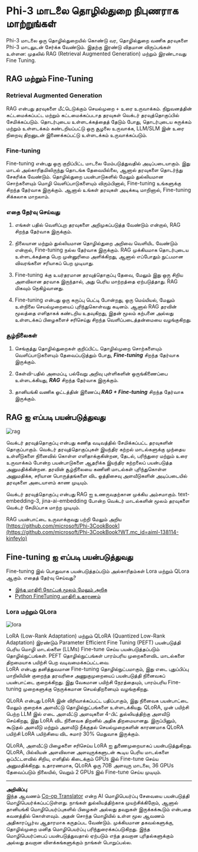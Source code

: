 <!--
CO_OP_TRANSLATOR_METADATA:
{
  "original_hash": "743d7e9cb9c4e8ea642d77bee657a7fa",
  "translation_date": "2025-10-11T11:45:19+00:00",
  "source_file": "md/03.FineTuning/LetPhi3gotoIndustriy.md",
  "language_code": "ta"
}
-->
# **Phi-3 மாடலை தொழில்துறை நிபுணராக மாற்றுங்கள்**

Phi-3 மாடலை ஒரு தொழில்துறையில் கொண்டு வர, தொழில்துறை வணிக தரவுகளை Phi-3 மாடலுடன் சேர்க்க வேண்டும். இதற்கு இரண்டு விதமான விருப்பங்கள் உள்ளன: முதலில் RAG (Retrieval Augmented Generation) மற்றும் இரண்டாவது Fine Tuning.

## **RAG மற்றும் Fine-Tuning**

### **Retrieval Augmented Generation**

RAG என்பது தரவுகளை மீட்டெடுக்கும் செயல்முறை + உரை உருவாக்கம். நிறுவனத்தின் கட்டமைக்கப்பட்ட மற்றும் கட்டமைக்கப்படாத தரவுகள் வெக்டர் தரவுத்தொகுப்பில் சேமிக்கப்படும். தொடர்புடைய உள்ளடக்கத்தைத் தேடும் போது, தொடர்புடைய சுருக்கம் மற்றும் உள்ளடக்கம் கண்டறியப்பட்டு ஒரு சூழலை உருவாக்க, LLM/SLM இன் உரை நிறைவு திறனுடன் இணைக்கப்பட்டு உள்ளடக்கம் உருவாக்கப்படும்.

### **Fine-tuning**

Fine-tuning என்பது ஒரு குறிப்பிட்ட மாடலை மேம்படுத்துவதில் அடிப்படையாகும். இது மாடல் அல்காரிதமிலிருந்து தொடங்க தேவையில்லை, ஆனால் தரவுகளை தொடர்ந்து சேகரிக்க வேண்டும். தொழில்துறை பயன்பாடுகளில் மேலும் துல்லியமான சொற்களையும் மொழி வெளிப்பாடுகளையும் விரும்பினால், Fine-tuning உங்களுக்கு சிறந்த தேர்வாக இருக்கும். ஆனால் உங்கள் தரவுகள் அடிக்கடி மாறினால், Fine-tuning சிக்கலாக மாறலாம்.

### **எதை தேர்வு செய்வது**

1. எங்கள் பதில் வெளிப்புற தரவுகளை அறிமுகப்படுத்த வேண்டும் என்றால், RAG சிறந்த தேர்வாக இருக்கும்.

2. நிலையான மற்றும் துல்லியமான தொழில்துறை அறிவை வெளியிட வேண்டும் என்றால், Fine-tuning நல்ல தேர்வாக இருக்கும். RAG முக்கியமாக தொடர்புடைய உள்ளடக்கத்தை பெற முன்னுரிமை அளிக்கிறது, ஆனால் எப்போதும் நுட்பமான விவரங்களை சரியாகப் பெற முடியாது.

3. Fine-tuning க்கு உயர்தரமான தரவுத்தொகுப்பு தேவை, மேலும் இது ஒரு சிறிய அளவிலான தரவாக இருந்தால், அது பெரிய மாற்றத்தை ஏற்படுத்தாது. RAG மிகவும் நெகிழ்வானது.

4. Fine-tuning என்பது ஒரு கருப்பு பெட்டி போன்றது, ஒரு மெய்யியல், மேலும் உள்நிலை செயல்முறையைப் புரிந்துகொள்வது கடினம். ஆனால் RAG தரவின் மூலத்தை எளிதாகக் கண்டறிய உதவுகிறது, இதன் மூலம் கற்பனை அல்லது உள்ளடக்கப் பிழைகளைச் சரிசெய்து சிறந்த வெளிப்படைத்தன்மையை வழங்குகிறது.

### **சூழ்நிலைகள்**

1. செங்குத்து தொழில்துறைகள் குறிப்பிட்ட தொழில்முறை சொற்களையும் வெளிப்பாடுகளையும் தேவைப்படுத்தும் போது, ***Fine-tuning*** சிறந்த தேர்வாக இருக்கும்.

2. கேள்வி-பதில் அமைப்பு, பல்வேறு அறிவு புள்ளிகளின் ஒருங்கிணைப்பை உள்ளடக்கியது, ***RAG*** சிறந்த தேர்வாக இருக்கும்.

3. தானியங்கி வணிக ஓட்டத்தின் இணைப்பு ***RAG + Fine-tuning*** சிறந்த தேர்வாக இருக்கும்.

## **RAG ஐ எப்படி பயன்படுத்துவது**

![rag](../../../../imgs/03/intro/rag.png)

வெக்டர் தரவுத்தொகுப்பு என்பது கணித வடிவத்தில் சேமிக்கப்பட்ட தரவுகளின் தொகுப்பாகும். வெக்டர் தரவுத்தொகுப்புகள் இயந்திர கற்றல் மாடல்களுக்கு முந்தைய உள்ளீடுகளை நினைவில் கொள்ள எளிதாக்குகின்றன, தேடல், பரிந்துரை மற்றும் உரை உருவாக்கம் போன்ற பயன்பாடுகளை ஆதரிக்க இயந்திர கற்றலைப் பயன்படுத்த அனுமதிக்கின்றன. தரவின் சூழ்நிலையை கணினி மாடல்கள் புரிந்துகொள்ள அனுமதிக்க, சரியான பொருத்தங்களை விட ஒத்திசைவு அளவீடுகளின் அடிப்படையில் தரவுகளை அடையாளம் காண முடியும்.

வெக்டர் தரவுத்தொகுப்பு என்பது RAG ஐ உணருவதற்கான முக்கிய அம்சமாகும். text-embedding-3, jina-ai-embedding போன்ற வெக்டர் மாடல்களின் மூலம் தரவுகளை வெக்டர் சேமிப்பாக மாற்ற முடியும்.

RAG பயன்பாட்டை உருவாக்குவது பற்றி மேலும் அறிய [https://github.com/microsoft/Phi-3CookBook](https://github.com/microsoft/Phi-3CookBook?WT.mc_id=aiml-138114-kinfeylo) 

## **Fine-tuning ஐ எப்படி பயன்படுத்துவது**

Fine-tuning இல் பொதுவாக பயன்படுத்தப்படும் அல்காரிதம்கள் Lora மற்றும் QLora ஆகும். எதைத் தேர்வு செய்வது?
- [இந்த மாதிரி நோட்புக் மூலம் மேலும் அறிக](../../../../code/04.Finetuning/Phi_3_Inference_Finetuning.ipynb)
- [Python FineTuning மாதிரி உதாரணம்](../../../../code/04.Finetuning/FineTrainingScript.py)

### **Lora மற்றும் QLora**

![lora](../../../../imgs/03/intro/qlora.png)

LoRA (Low-Rank Adaptation) மற்றும் QLoRA (Quantized Low-Rank Adaptation) இரண்டும் Parameter Efficient Fine Tuning (PEFT) பயன்படுத்தி பெரிய மொழி மாடல்களை (LLMs) Fine-tune செய்ய பயன்படுத்தப்படும் தொழில்நுட்பங்கள். PEFT தொழில்நுட்பங்கள் பாரம்பரிய முறைகளைவிட மாடல்களை திறமையாக பயிற்சி பெற வடிவமைக்கப்பட்டவை.  
LoRA என்பது தனித்துவமான Fine-tuning தொழில்நுட்பமாகும், இது எடை புதுப்பிப்பு மாறிலியின் குறைந்த தரவரிசை அணுகுமுறையைப் பயன்படுத்தி நினைவகப் பயன்பாட்டை குறைக்கிறது. இது வேகமான பயிற்சி நேரத்தையும், பாரம்பரிய Fine-tuning முறைகளுக்கு நெருக்கமான செயல்திறனையும் வழங்குகிறது.  

QLoRA என்பது LoRA இன் விரிவாக்கப்பட்ட பதிப்பாகும், இது நினைவக பயன்பாட்டை மேலும் குறைக்க அளவீட்டு தொழில்நுட்பங்களை உள்ளடக்கியது. QLoRA, முன் பயிற்சி பெற்ற LLM இல் எடை அளவீட்டு அளவுகளை 4-பிட் துல்லியத்திற்கு அளவீடு செய்கிறது, இது LoRA விட நினைவக திறனில் அதிக திறமையானது. இருப்பினும், கூடுதல் அளவீடு மற்றும் அளவீடு நீக்குதல் செயல்முறைகளின் காரணமாக QLoRA பயிற்சி LoRA பயிற்சியை விட சுமார் 30% மெதுவாக இருக்கும்.  

QLoRA, அளவீட்டு பிழைகளை சரிசெய்ய LoRA ஐ துணைமுறையாகப் பயன்படுத்துகிறது. QLoRA, பில்லியன் அளவிலான அளவுருக்களுடன் கூடிய பெரிய மாடல்களை ஒப்பீட்டளவில் சிறிய, எளிதில் கிடைக்கும் GPUs இல் Fine-tune செய்ய அனுமதிக்கிறது. உதாரணமாக, QLoRA ஒரு 70B அளவுரு மாடலை, 36 GPUs தேவைப்படும் நிலையில், வெறும் 2 GPUs இல் Fine-tune செய்ய முடியும்.

---

**அறிவிப்பு**:  
இந்த ஆவணம் [Co-op Translator](https://github.com/Azure/co-op-translator) என்ற AI மொழிபெயர்ப்பு சேவையை பயன்படுத்தி மொழிபெயர்க்கப்பட்டுள்ளது. நாங்கள் துல்லியத்திற்காக முயற்சிக்கிறோம், ஆனால் தானியங்கி மொழிபெயர்ப்புகளில் பிழைகள் அல்லது தவறுகள் இருக்கக்கூடும் என்பதை கவனத்தில் கொள்ளவும். அதன் சொந்த மொழியில் உள்ள மூல ஆவணம் அதிகாரப்பூர்வ ஆதாரமாக கருதப்பட வேண்டும். முக்கியமான தகவல்களுக்கு, தொழில்முறை மனித மொழிபெயர்ப்பு பரிந்துரைக்கப்படுகிறது. இந்த மொழிபெயர்ப்பைப் பயன்படுத்துவதால் ஏற்படும் எந்த தவறான புரிதல்களுக்கும் அல்லது தவறான விளக்கங்களுக்கும் நாங்கள் பொறுப்பல்ல.
